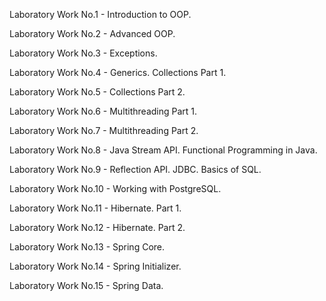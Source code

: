 Laboratory Work No.1 - Introduction to OOP.

Laboratory Work No.2 - Advanced OOP.

Laboratory Work No.3 - Exceptions.

Laboratory Work No.4 - Generics. Collections Part 1.

Laboratory Work No.5 - Collections Part 2.

Laboratory Work No.6 - Multithreading Part 1.

Laboratory Work No.7 - Multithreading Part 2.

Laboratory Work No.8 - Java Stream API. Functional Programming in Java.

Laboratory Work No.9 - Reflection API. JDBC. Basics of SQL.

Laboratory Work No.10 - Working with PostgreSQL.

Laboratory Work No.11 - Hibernate. Part 1.

Laboratory Work No.12 - Hibernate. Part 2.

Laboratory Work No.13 - Spring Core.

Laboratory Work No.14 - Spring Initializer.

Laboratory Work No.15 - Spring Data.
